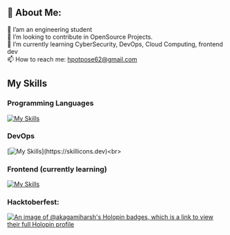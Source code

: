 ## 💫 About Me:
🔭 I’am an engineering student<br>👯 I’m looking to contribute in OpenSource Projects.<br>🌱 I’m currently learning CyberSecurity, DevOps, Cloud Computing, frontend dev <br>📫 How to reach me: hpotpose62@gmail.com

## My Skills
### Programming Languages
[![My Skills](https://skillicons.dev/icons?i=golang,c,cpp,python)](https://skillicons.dev)<br>
### DevOps
[![My Skills](https://skillicons.dev/icons?i=docker,kubernetes,terraform,jenkins,ansible,aws,gcp,githubactions,git,github,bash,)](https://skillicons.dev)<br>
### Frontend (currently learning)
[![My Skills](https://skillicons.dev/icons?i=html,css,javascript,react,mongodb)](https://skillicons.dev)<br>

### Hacktoberfest: 
[![An image of @akagamiharsh's Holopin badges, which is a link to view their full Holopin profile](https://holopin.me/akagamiharsh)](https://holopin.io/@akagamiharsh)
